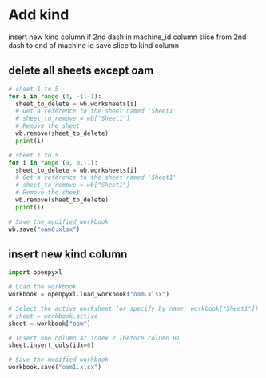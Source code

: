 # Add kind

insert new kind column
if 2nd dash in machine_id column
  slice from 2nd dash to end of machine id
  save slice to kind column

## delete all sheets except oam

```python
# sheet 1 to 5
for i in range (4, -1,-1):
  sheet_to_delete = wb.worksheets[i]
  # Get a reference to the sheet named 'Sheet1'
  # sheet_to_remove = wb["Sheet1"]
  # Remove the sheet
  wb.remove(sheet_to_delete)
  print(i)

# sheet 1 to 5
for i in range (9, 0,-1):
  sheet_to_delete = wb.worksheets[i]
  # Get a reference to the sheet named 'Sheet1'
  # sheet_to_remove = wb["Sheet1"]
  # Remove the sheet
  wb.remove(sheet_to_delete)
  print(i)

# Save the modified workbook
wb.save("oam0.xlsx")
```

## insert new kind column

```python
import openpyxl

# Load the workbook
workbook = openpyxl.load_workbook("oam.xlsx")

# Select the active worksheet (or specify by name: workbook["Sheet1"])
# sheet = workbook.active
sheet = workbook["oam"]

# Insert one column at index 2 (before column B)
sheet.insert_cols(idx=6)

# Save the modified workbook
workbook.save("oam1.xlsx")
```
